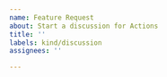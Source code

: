 ```yaml
---
name: Feature Request
about: Start a discussion for Actions
title: ''
labels: kind/discussion
assignees: ''

---
```

